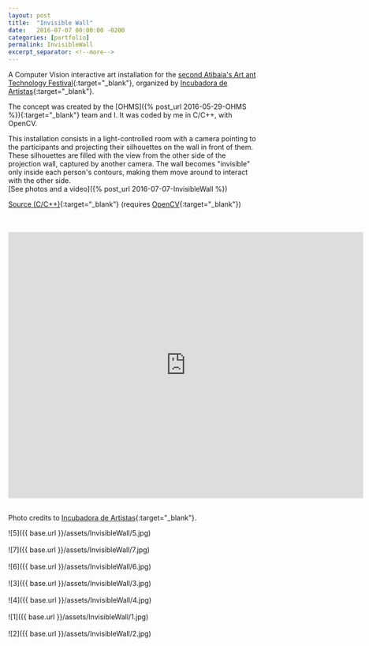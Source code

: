 ```yaml
---
layout: post
title:  "Invisible Wall"
date:   2016-07-07 00:00:00 -0200
categories: [portfolio]
permalink: InvisibleWall
excerpt_separator: <!--more-->
---
```

A Computer Vision interactive art installation for the [second Atibaia's Art ant Technology Festival](http://atibaia.flab.space/){:target="_blank"}, organized by [Incubadora de Artistas](http://www.incubadoradeartistas.com.br/){:target="_blank"}.

The concept was created by the [OHMS]({% post_url 2016-05-29-OHMS %}){:target="_blank"} team and I. It was coded by me in <span class = "skill">C</span>/<span class = "skill">C++</span>, with <span class = "skill">OpenCV</span>.

This installation consists in a light-controlled room with a camera pointing to the participants and projecting their silhouettes on the wall in front of them. These silhouettes are filled with the view from the other side of the projection wall, captured by another camera. The wall becomes "invisible" only inside each person's contours, making them move around to interact with the other side.
<br>[See photos and a video]({% post_url 2016-07-07-InvisibleWall %})

[Source (C/C++)](https://github.com/anlutfi/invisiblewall){:target="_blank"} (requires [OpenCV](http://opencv.org/){:target="_blank"})
<!--more--><br><br>
<iframe src="https://player.vimeo.com/video/171016171?byline=0" width="720" height="540" frameborder="0" webkitallowfullscreen mozallowfullscreen allowfullscreen></iframe><br><br>

Photo credits to [Incubadora de Artistas](http://www.incubadoradeartistas.com.br/){:target="_blank"}.

![5]({{ base.url }}/assets/InvisibleWall/5.jpg)<br><br>
![7]({{ base.url }}/assets/InvisibleWall/7.jpg)<br><br>
![6]({{ base.url }}/assets/InvisibleWall/6.jpg)<br><br>
![3]({{ base.url }}/assets/InvisibleWall/3.jpg)<br><br>
![4]({{ base.url }}/assets/InvisibleWall/4.jpg)<br><br>
![1]({{ base.url }}/assets/InvisibleWall/1.jpg)<br><br>
![2]({{ base.url }}/assets/InvisibleWall/2.jpg)

